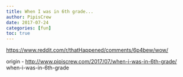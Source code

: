 ```yaml
---
title: When I was in 6th grade...
author: PipisCrew
date: 2017-07-24
categories: [fun]
toc: true
---
```


https://www.reddit.com/r/thatHappened/comments/6p4bew/wow/

origin - http://www.pipiscrew.com/2017/07/when-i-was-in-6th-grade/ when-i-was-in-6th-grade